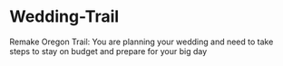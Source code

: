 # Wedding-Trail
Remake Oregon Trail: You are planning your wedding and need to take steps to stay on budget and prepare for your big day
